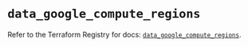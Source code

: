 # `data_google_compute_regions`

Refer to the Terraform Registry for docs: [`data_google_compute_regions`](https://registry.terraform.io/providers/hashicorp/google/6.41.0/docs/data-sources/compute_regions).
